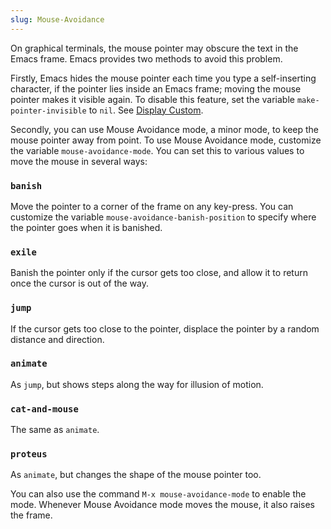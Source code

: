 ```yaml
---
slug: Mouse-Avoidance
---
```


On graphical terminals, the mouse pointer may obscure the text in the Emacs frame. Emacs provides two methods to avoid this problem.

Firstly, Emacs hides the mouse pointer each time you type a self-inserting character, if the pointer lies inside an Emacs frame; moving the mouse pointer makes it visible again. To disable this feature, set the variable `make-pointer-invisible` to `nil`. See [Display Custom](/docs/emacs/Display-Custom).

Secondly, you can use Mouse Avoidance mode, a minor mode, to keep the mouse pointer away from point. To use Mouse Avoidance mode, customize the variable `mouse-avoidance-mode`. You can set this to various values to move the mouse in several ways:

### `banish`

Move the pointer to a corner of the frame on any key-press. You can customize the variable `mouse-avoidance-banish-position` to specify where the pointer goes when it is banished.

### `exile`

Banish the pointer only if the cursor gets too close, and allow it to return once the cursor is out of the way.

### `jump`

If the cursor gets too close to the pointer, displace the pointer by a random distance and direction.

### `animate`

As `jump`, but shows steps along the way for illusion of motion.

### `cat-and-mouse`

The same as `animate`.

### `proteus`

As `animate`, but changes the shape of the mouse pointer too.

You can also use the command `M-x mouse-avoidance-mode` to enable the mode. Whenever Mouse Avoidance mode moves the mouse, it also raises the frame.
